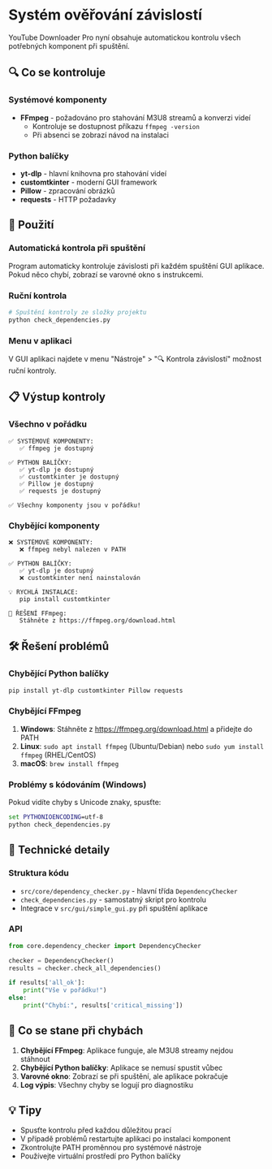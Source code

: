 # Systém ověřování závislostí

YouTube Downloader Pro nyní obsahuje automatickou kontrolu všech potřebných komponent při spuštění.

## 🔍 Co se kontroluje

### Systémové komponenty
- **FFmpeg** - požadováno pro stahování M3U8 streamů a konverzi videí
  - Kontroluje se dostupnost příkazu `ffmpeg -version`
  - Při absenci se zobrazí návod na instalaci

### Python balíčky
- **yt-dlp** - hlavní knihovna pro stahování videí
- **customtkinter** - moderní GUI framework
- **Pillow** - zpracování obrázků
- **requests** - HTTP požadavky

## 🚀 Použití

### Automatická kontrola při spuštění
Program automaticky kontroluje závislosti při každém spuštění GUI aplikace. Pokud něco chybí, zobrazí se varovné okno s instrukcemi.

### Ruční kontrola
```bash
# Spuštění kontroly ze složky projektu
python check_dependencies.py
```

### Menu v aplikaci
V GUI aplikaci najdete v menu "Nástroje" > "🔍 Kontrola závislostí" možnost ruční kontroly.

## 📋 Výstup kontroly

### Všechno v pořádku
```
✅ SYSTÉMOVÉ KOMPONENTY:
   ✅ ffmpeg je dostupný

✅ PYTHON BALÍČKY:
   ✅ yt-dlp je dostupný
   ✅ customtkinter je dostupný
   ✅ Pillow je dostupný
   ✅ requests je dostupný

✅ Všechny komponenty jsou v pořádku!
```

### Chybějící komponenty
```
❌ SYSTÉMOVÉ KOMPONENTY:
   ❌ ffmpeg nebyl nalezen v PATH

✅ PYTHON BALÍČKY:
   ✅ yt-dlp je dostupný
   ❌ customtkinter není nainstalován

💡 RYCHLÁ INSTALACE:
   pip install customtkinter

🔧 ŘEŠENÍ FFmpeg:
   Stáhněte z https://ffmpeg.org/download.html
```

## 🛠️ Řešení problémů

### Chybějící Python balíčky
```bash
pip install yt-dlp customtkinter Pillow requests
```

### Chybějící FFmpeg
1. **Windows**: Stáhněte z https://ffmpeg.org/download.html a přidejte do PATH
2. **Linux**: `sudo apt install ffmpeg` (Ubuntu/Debian) nebo `sudo yum install ffmpeg` (RHEL/CentOS)
3. **macOS**: `brew install ffmpeg`

### Problémy s kódováním (Windows)
Pokud vidíte chyby s Unicode znaky, spusťte:
```cmd
set PYTHONIOENCODING=utf-8
python check_dependencies.py
```

## 🔧 Technické detaily

### Struktura kódu
- `src/core/dependency_checker.py` - hlavní třída `DependencyChecker`
- `check_dependencies.py` - samostatný skript pro kontrolu
- Integrace v `src/gui/simple_gui.py` při spuštění aplikace

### API
```python
from core.dependency_checker import DependencyChecker

checker = DependencyChecker()
results = checker.check_all_dependencies()

if results['all_ok']:
    print("Vše v pořádku!")
else:
    print("Chybí:", results['critical_missing'])
```

## 🔄 Co se stane při chybách

1. **Chybějící FFmpeg**: Aplikace funguje, ale M3U8 streamy nejdou stáhnout
2. **Chybějící Python balíčky**: Aplikace se nemusí spustit vůbec
3. **Varovné okno**: Zobrazí se při spuštění, ale aplikace pokračuje
4. **Log výpis**: Všechny chyby se logují pro diagnostiku

## 💡 Tipy

- Spusťte kontrolu před každou důležitou prací
- V případě problémů restartujte aplikaci po instalaci komponent
- Zkontrolujte PATH proměnnou pro systémové nástroje
- Používejte virtuální prostředí pro Python balíčky